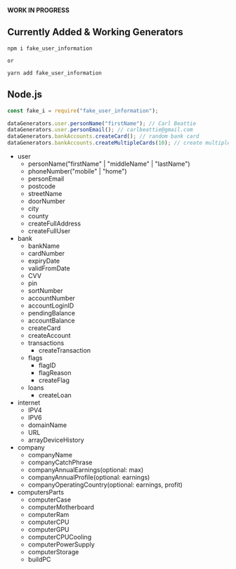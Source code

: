 **WORK IN PROGRESS**

## Currently Added & Working Generators

```
npm i fake_user_information

or

yarn add fake_user_information
```

## Node.js

```javascript
const fake_i = require("fake_user_information");

dataGenerators.user.personName("firstName"); // Carl Beattie
dataGenerators.user.personEmail(); // carlbeattie@gmail.com
dataGenerators.bankAccounts.createCard(); // random bank card
dataGenerators.bankAccounts.createMultipleCards(10); // create multiple bank cards
```

- user
  - personName("firstName" | "middleName" | "lastName")
  - phoneNumber("mobile" | "home")
  - personEmail
  - postcode
  - streetName
  - doorNumber
  - city
  - county
  - createFullAddress
  - createFullUser
- bank
  - bankName
  - cardNumber
  - expiryDate
  - validFromDate
  - CVV
  - pin
  - sortNumber
  - accountNumber
  - accountLoginID
  - pendingBalance
  - accountBalance
  - createCard
  - createAccount
  - transactions
    - createTransaction
  - flags
    - flagID
    - flagReason
    - createFlag
  - loans
    - createLoan
- internet
  - IPV4
  - IPV6
  - domainName
  - URL
  - arrayDeviceHistory
- company
  - companyName
  - companyCatchPhrase
  - companyAnnualEarnings(optional: max)
  - companyAnnualProfile(optional: earnings)
  - companyOperatingCountry(optional: earnings, profit)
- computersParts
  - computerCase
  - computerMotherboard
  - computerRam
  - computerCPU
  - computerGPU
  - computerCPUCooling
  - computerPowerSupply
  - computerStorage
  - buildPC
